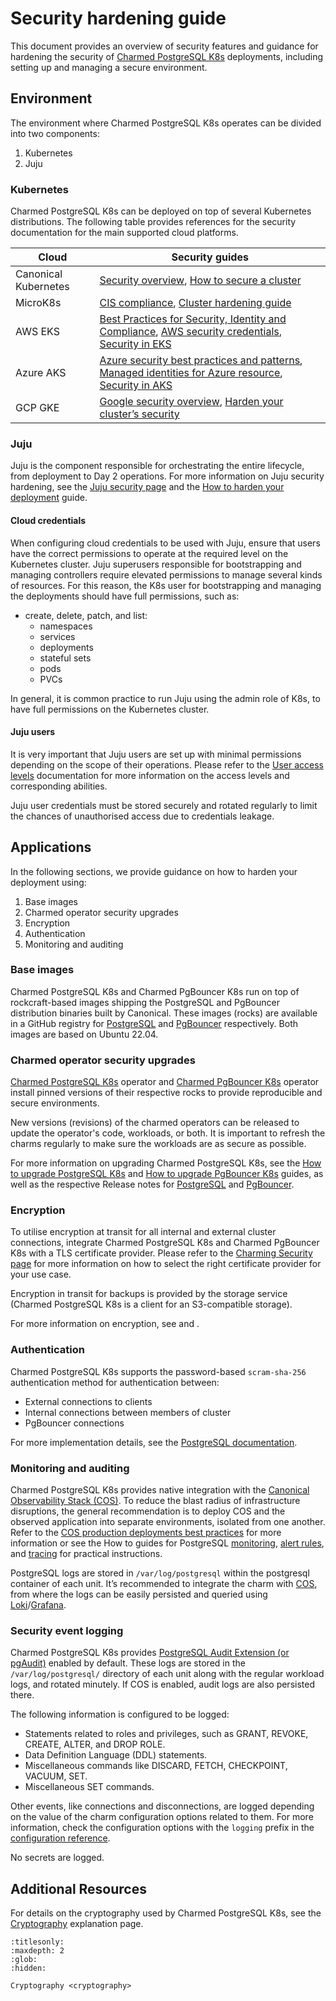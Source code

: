 # Security hardening guide

This document provides an overview of security features and guidance for hardening the security of [Charmed PostgreSQL K8s](https://charmhub.io/postgresql-k8s) deployments, including setting up and managing a secure environment.

## Environment

The environment where Charmed PostgreSQL K8s operates can be divided into two components:

1. Kubernetes
2. Juju

### Kubernetes

Charmed PostgreSQL K8s can be deployed on top of several Kubernetes distributions. The following table provides references for the security documentation for the main supported cloud platforms.

|Cloud|Security guides|
| --- | --- |
|Canonical Kubernetes|[Security overview](https://ubuntu.com/kubernetes/docs/security), [How to secure a cluster](https://ubuntu.com/kubernetes/docs/how-to-security)|
|MicroK8s|[CIS compliance](https://microk8s.io/docs/cis-compliance), [Cluster hardening guide](https://microk8s.io/docs/how-to-cis-harden)|
|AWS EKS|[Best Practices for Security, Identity and Compliance](https://aws.amazon.com/architecture/security-identity-compliance), [AWS security credentials](https://docs.aws.amazon.com/IAM/latest/UserGuide/security-creds.html), [Security in EKS](https://docs.aws.amazon.com/eks/latest/userguide/security.html)|
|Azure AKS|[Azure security best practices and patterns](https://learn.microsoft.com/en-us/azure/security/fundamentals/best-practices-and-patterns), [Managed identities for Azure resource](https://learn.microsoft.com/en-us/entra/identity/managed-identities-azure-resources/), [Security in AKS](https://learn.microsoft.com/en-us/azure/aks/concepts-security)|
|GCP GKE|[Google security overview](https://cloud.google.com/kubernetes-engine/docs/concepts/security-overview), [Harden your cluster’s security](https://cloud.google.com/kubernetes-engine/docs/how-to/hardening-your-cluster)|

### Juju

Juju is the component responsible for orchestrating the entire lifecycle, from deployment to Day 2 operations. For more information on Juju security hardening, see the [Juju security page](https://documentation.ubuntu.com/juju/latest/explanation/juju-security/index.html) and the [How to harden your deployment](https://documentation.ubuntu.com/juju/3.6/howto/manage-your-juju-deployment/harden-your-juju-deployment/#harden-your-deployment) guide.

#### Cloud credentials

When configuring cloud credentials to be used with Juju, ensure that users have the correct permissions to operate at the required level on the Kubernetes cluster. Juju superusers responsible for bootstrapping and managing controllers require elevated permissions to manage several kinds of resources. For this reason, the K8s user for bootstrapping and managing the deployments should have full permissions, such as:

* create, delete, patch, and list:
  * namespaces
  * services
  * deployments
  * stateful sets
  * pods
  * PVCs

In general, it is common practice to run Juju using the admin role of K8s, to have full permissions on the Kubernetes cluster.

#### Juju users

It is very important that Juju users are set up with minimal permissions depending on the scope of their operations. Please refer to the [User access levels](https://juju.is/docs/juju/user-permissions) documentation for more information on the access levels and corresponding abilities.

Juju user credentials must be stored securely and rotated regularly to limit the chances of unauthorised access due to credentials leakage.

## Applications

In the following sections, we provide guidance on how to harden your deployment using:

1. Base images
2. Charmed operator security upgrades
3. Encryption
4. Authentication
5. Monitoring and auditing

### Base images

Charmed PostgreSQL K8s and Charmed PgBouncer K8s run on top of rockcraft-based images shipping the PostgreSQL and PgBouncer distribution binaries built by Canonical. These images (rocks) are available in a GitHub registry for [PostgreSQL](https://github.com/canonical/charmed-postgresql-rock/pkgs/container/charmed-postgresql) and [PgBouncer](https://github.com/orgs/canonical/packages/container/package/charmed-pgbouncer) respectively. Both images are based on Ubuntu 22.04.

### Charmed operator security upgrades

[Charmed PostgreSQL K8s](https://charmhub.io/postgresql-k8s) operator and [Charmed PgBouncer K8s](https://charmhub.io/pgbouncer-k8s) operator install pinned versions of their respective rocks to provide reproducible and secure environments.

New versions (revisions) of the charmed operators can be released to update the operator's code, workloads, or both. It is important to refresh the charms regularly to make sure the workloads are as secure as possible.

For more information on upgrading Charmed PostgreSQL K8s, see the [How to upgrade PostgreSQL K8s](https://canonical.com/data/docs/postgresql/k8s/h-upgrade) and [How to upgrade PgBouncer K8s](https://charmhub.io/pgbouncer-k8s/docs/h-upgrade) guides, as well as the respective Release notes for [PostgreSQL](https://canonical.com/data/docs/postgresql/k8s/r-releases) and [PgBouncer](https://charmhub.io/pgbouncer-k8s/docs/r-releases).

### Encryption

To utilise encryption at transit for all internal and external cluster connections, integrate Charmed PostgreSQL K8s and Charmed PgBouncer K8s with a TLS certificate provider. Please refer to the [Charming Security page](https://charmhub.io/topics/security-with-x-509-certificates) for more information on how to select the right certificate provider for your use case.

Encryption in transit for backups is provided by the storage service (Charmed PostgreSQL K8s is a client for an S3-compatible storage).

For more information on encryption, see [](/explanation/security/cryptography) and [](/how-to/enable-tls).

### Authentication

Charmed PostgreSQL K8s supports the password-based `scram-sha-256` authentication method for authentication between:

* External connections to clients
* Internal connections between members of cluster
* PgBouncer connections

For more implementation details, see the [PostgreSQL documentation](https://www.postgresql.org/docs/14/auth-password.html).

### Monitoring and auditing

Charmed PostgreSQL K8s provides native integration with the [Canonical Observability Stack (COS)](https://charmhub.io/topics/canonical-observability-stack). To reduce the blast radius of infrastructure disruptions, the general recommendation is to deploy COS and the observed application into separate environments, isolated from one another. Refer to the [COS production deployments best practices](https://charmhub.io/topics/canonical-observability-stack/reference/best-practices) for more information or see the How to guides for PostgreSQL [monitoring](https://canonical.com/data/docs/postgresql/k8s/h-enable-monitoring), [alert rules](https://canonical.com/data/docs/postgresql/k8s/h-enable-alert-rules), and [tracing](https://canonical.com/data/docs/postgresql/k8s/h-enable-tracing) for practical instructions.

PostgreSQL logs are stored in `/var/log/postgresql` within the postgresql container of each unit. It’s recommended to integrate the charm with [COS](https://canonical.com/data/docs/postgresql/k8s/h-enable-monitoring), from where the logs can be easily persisted and queried using [Loki](https://charmhub.io/loki-k8s)/[Grafana](https://charmhub.io/grafana).

### Security event logging

Charmed PostgreSQL K8s provides [PostgreSQL Audit Extension (or pgAudit)](https://www.pgaudit.org/) enabled by default. These logs are stored in the `/var/log/postgresql/` directory of each unit along with the regular workload logs, and rotated minutely. If COS is enabled, audit logs are also persisted there.

The following information is configured to be logged:

* Statements related to roles and privileges, such as GRANT, REVOKE, CREATE, ALTER, and DROP ROLE.
* Data Definition Language (DDL) statements.
* Miscellaneous commands like DISCARD, FETCH, CHECKPOINT, VACUUM, SET.
* Miscellaneous SET commands.

Other events, like connections and disconnections, are logged depending on the value of the charm configuration options related to them. For more information, check the configuration options with the `logging` prefix in the [configuration reference](https://charmhub.io/postgresql-k8s/configurations#logging_log_connections).

No secrets are logged.

## Additional Resources

For details on the cryptography used by Charmed PostgreSQL K8s, see the [Cryptography](/explanation/security/cryptography) explanation page.


```{toctree}
:titlesonly:
:maxdepth: 2
:glob:
:hidden:

Cryptography <cryptography>
